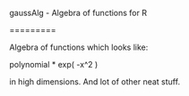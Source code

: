 gaussAlg - Algebra of functions for R

=========

Algebra of functions which looks like:

polynomial * exp( -x^2 )

in high dimensions. And lot of other neat stuff.
